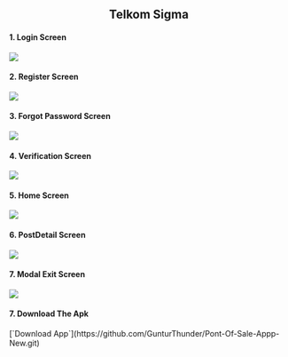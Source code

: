<section id="home">
<h1 align="center">Telkom Sigma</h1>
</section>
<div class="demo">
    <div class="items">
    	<h4 class="title-demo">1. Login Screen </h4>
		<img class="img-demo" src="https://github.com/GunturThunder/TelkomSigma/blob/master/src/components/img/Screenshot_20200621-201204.png">  
    </div>
    <div class="items">
    	<h4 class="title-demo">2. Register Screen</h4>
		<img class="img-demo" src="https://github.com/GunturThunder/TelkomSigma/blob/master/src/components/img/Screenshot_20200621-201241.png">  
    </div>
    <div class="items">
    	<h4 class="title-demo">3. Forgot Password Screen</h4>
		<img class="img-demo" src="https://github.com/GunturThunder/TelkomSigma/blob/master/src/components/img/Screenshot_20200621-201207.png">  
    </div>
    <div class="items">
    	<h4 class="title-demo">4. Verification Screen</h4>
		<img class="img-demo" src="https://github.com/GunturThunder/TelkomSigma/blob/master/src/components/img/Screenshot_20200621-201210.png">  
    </div>
    <div class="items">
    	<h4 class="title-demo">5. Home Screen</h4>
		<img class="img-demo" src="https://github.com/GunturThunder/TelkomSigma/blob/master/src/components/img/Screenshot_20200621-201302.png">  
    </div>
    <div class="items">
    	<h4 class="title-demo">6. PostDetail Screen</h4>
		<img class="img-demo" src="https://github.com/GunturThunder/TelkomSigma/blob/master/src/components/img/Screenshot_20200621-201324.png">  
    </div>
    <div class="items">
    	<h4 class="title-demo">7. Modal Exit Screen</h4>
		<img class="img-demo" src="https://github.com/GunturThunder/TelkomSigma/blob/master/src/components/img/Screenshot_20200621-201330.png">  
    </div>
    <div class="items">
    	<h4 class="title-demo">7. Download The Apk</h4>
      [`Download App`](https://github.com/GunturThunder/Pont-Of-Sale-Appp-New.git)
    </div>
</div>
</section>
